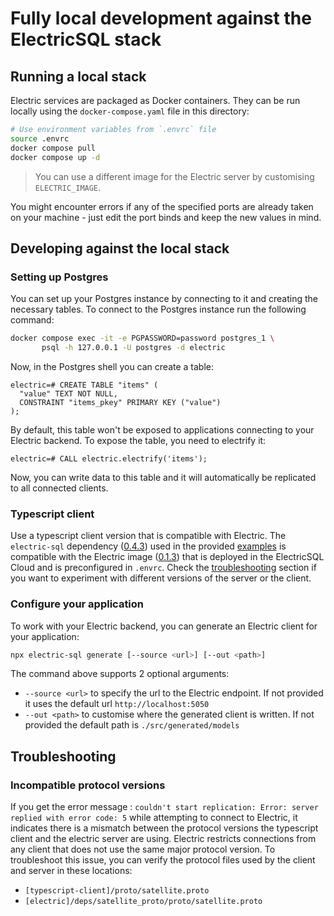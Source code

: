 # Fully local development against the ElectricSQL stack

## Running a local stack

Electric services are packaged as Docker containers. They can be run locally using the `docker-compose.yaml` file in this directory:

```bash
# Use environment variables from `.envrc` file
source .envrc
docker compose pull
docker compose up -d
```

> You can use a different image for the Electric server by customising `ELECTRIC_IMAGE`.

You might encounter errors if any of the specified ports are already taken on your machine - just edit the port binds and keep the new values in mind.

## Developing against the local stack

### Setting up Postgres

You can set up your Postgres instance by connecting to it and creating the necessary tables.
To connect to the Postgres instance run the following command:

```bash
docker compose exec -it -e PGPASSWORD=password postgres_1 \
       psql -h 127.0.0.1 -U postgres -d electric
```

Now, in the Postgres shell you can create a table:

```
electric=# CREATE TABLE "items" (
  "value" TEXT NOT NULL,
  CONSTRAINT "items_pkey" PRIMARY KEY ("value")
);
```

By default, this table won't be exposed to applications connecting to your Electric backend.
To expose the table, you need to electrify it:

```
electric=# CALL electric.electrify('items');
```

Now, you can write data to this table and it will automatically be replicated to all connected clients.

### Typescript client

Use a typescript client version that is compatible with Electric. The `electric-sql` dependency ([0.4.3][1]) used in the provided [examples][2] is compatible with the Electric image ([0.1.3][3]) that is deployed in the ElectricSQL Cloud and is preconfigured in `.envrc`. Check the [troubleshooting][4] section if you want to experiment with different versions of the server or the client.

[1]: https://github.com/electric-sql/typescript-client/tree/0.4.3
[2]: https://github.com/electric-sql/examples
[3]: https://github.com/electric-sql/electric/tree/0.1.3
[4]: #incompatible-protocol-versions

### Configure your application

To work with your Electric backend, you can generate an Electric client for your application:

```bash
npx electric-sql generate [--source <url>] [--out <path>]
```

The command above supports 2 optional arguments:

- `--source <url>` to specify the url to the Electric endpoint.
  If not provided it uses the default url `http://localhost:5050`
- `--out <path>` to customise where the generated client is written.
  If not provided the default path is `./src/generated/models`

## Troubleshooting

### Incompatible protocol versions

If you get the error message : `couldn't start replication: Error: server replied with error code: 5` while attempting to connect to Electric, it indicates there is a mismatch between the protocol versions the typescript client and the electric server are using. Electric restricts connections from any client that does not use the same major protocol version. To troubleshoot this issue, you can verify the protocol files used by the client and server in these locations:

- `[typescript-client]/proto/satellite.proto`
- `[electric]/deps/satellite_proto/proto/satellite.proto`
